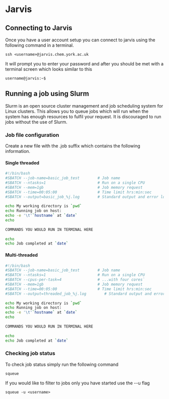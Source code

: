 # Jarvis

## Connecting to Jarvis

Once you have a user account setup you can connect to jarvis using the following command in a terminal. 

	ssh <username>@jarvis.chem.york.ac.uk

It will prompt you to enter your password and after you should be met with a terminal screen which looks similar to this 

	username@jarvis:~$  

## Running a job using Slurm

Slurm is an open source cluster management and job scheduling system for  Linux clusters. This allows you to queue jobs which will run when the system has enough resources to fulfil your request. It is discouraged to run jobs without the use of Slurm.

### Job file configuration

Create a new file with the .job suffix which contains the following information. 

#### Single threaded 
~~~bash
#!/bin/bash
#SBATCH --job-name=basic_job_test        # Job name
#SBATCH --ntasks=1                       # Run on a single CPU
#SBATCH --mem=1gb                        # Job memory request
#SBATCH --time=00:05:00                  # Time limit hrs:min:sec
#SBATCH --output=basic_job_%j.log        # Standard output and error log
 
echo My working directory is `pwd`
echo Running job on host:
echo -e '\t'`hostname` at `date`
echo
 
COMMANDS YOU WOULD RUN IN TERMINAL HERE
  
echo
echo Job completed at `date`
~~~

#### Multi-threaded 
~~~bash
#!/bin/bash
#SBATCH --job-name=basic_job_test        # Job name
#SBATCH --ntasks=1                       # Run on a single CPU
#SBATCH --cpus-per-task=4 			  	 # ...with four cores`
#SBATCH --mem=1gb                        # Job memory request
#SBATCH --time=00:05:00                  # Time limit hrs:min:sec
#SBATCH --output=threaded_job_%j.log        # Standard output and error log
 
echo My working directory is `pwd`
echo Running job on host:
echo -e '\t'`hostname` at `date`
echo
 
COMMANDS YOU WOULD RUN IN TERMINAL HERE
    
echo
echo Job completed at `date`
~~~

### Checking job status

To check job status simply run the following command 
	
	squeue

If you would like to filter to jobs only you have started use the --u flag
	
	squeue -u <username> 
